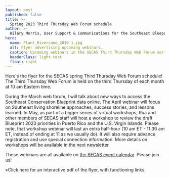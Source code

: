 ```yaml
---
layout: post
published: false
title: >-
  Spring 2023 Third Thursday Web Forum schedule
author: >-
  Hilary Morris, User Support & Communications for the Southeast Blueprint
hero:
  name: Plant_Rivercane_2019-1.jpg
  alt: Flyer advertising upcoming webinars.
  caption: Upcoming webinars in the SECAS Third Thursday Web Forum series.
  headerClass: light-text
  float: right
---
```

Here's the flyer for the SECAS spring Third Thursday Web Forum schedule! The Third Thursday Web Forum is held on the third Thursday of each month at 10 am Eastern time. 

During the March web forum, I will talk about new ways to access the Southeast Conservation Blueprint data online. The April webinar will focus on Southeast living shoreline approaches, success stories, and lessons learned. In May, as part of a bigger series of virtual workshops, Rua and other members of SECAS staff will host a workshop to review the draft Blueprint 2023 priorities in Puerto Rico and the U.S. Virgin Islands. Please note, that workshop webinar will last an extra half-hour (10 am ET - 11:30 am ET, instead of ending at 11 as we usually do). It will also require advance registration and use special connection information. More details on workshops will be available in the next newsletter.<!--more-->

These webinars are all available on [the SECAS event calendar](https://secassoutheast.org/events). Please join us! 

»Click here for an interactive pdf of the flyer, with functioning links.
